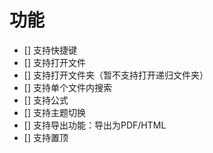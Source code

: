 # 功能
- [] 支持快捷键
- [] 支持打开文件
- [] 支持打开文件夹（暂不支持打开递归文件夹）
- [] 支持单个文件内搜索
- [] 支持公式
- [] 支持主题切换
- [] 支持导出功能：导出为PDF/HTML
- [] 支持置顶
